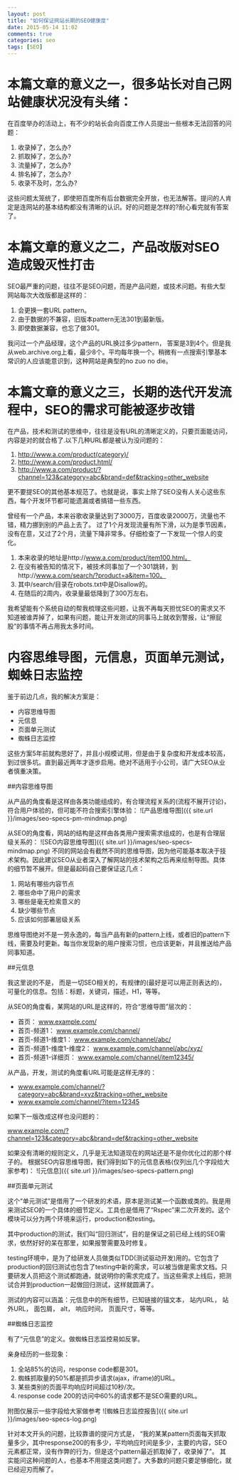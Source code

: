 ```yaml
---
layout: post
title: "如何保证网站长期的SEO健康度"
date: 2015-05-14 11:02
comments: true
categories: seo
tags: [SEO]
---
```


本篇文章的意义之一，很多站长对自己网站健康状况没有头绪：
===============

在百度举办的活动上，有不少的站长会向百度工作人员提出一些根本无法回答的问题：

1. 收录掉了，怎么办?
2. 抓取掉了，怎么办?
3. 流量掉了，怎么办?
4. 排名掉了，怎么办?
5. 收录不及时，怎么办?

这些问题太笼统了，即使把百度所有后台数据完全开放，也无法解答。提问的人肯定是连网站的基本结构都没有清晰的认识。好的问题是怎样的?耐心看完就有答案了。

本篇文章的意义之二，产品改版对SEO造成毁灭性打击
=================

SEO最严重的问题，往往不是SEO问题，而是产品问题，或技术问题。有些大型网站每次大改版都是这样的：

1. 会更换一套URL pattern。
2. 由于数据的不兼容，旧版本pattern无法301到最新版。
3. 即使数据兼容，也忘了做301。

我问过一个产品经理，这个产品的URL换过多少pattern， 答案是3到4个。但是我从web.archive.org上看，最少8个。平均每年换一个。稍微有一点搜索引擎基本常识的人应该能意识到，这种网站是典型的no zuo no die。



本篇文章的意义之三，长期的迭代开发流程中，SEO的需求可能被逐步改错
=================

在产品，技术和测试的思维中，往往是没有URL的清晰定义的，只要页面能访问，内容是对的就合格了.以下几种URL都是被认为没问题的：

1. http://www.a.com/product(category)/
2. http://www.a.com/product.html/
3. http://www.a.com/product/?channel=123&category=abc&brand=def&tracking=other_website

更不要提SEO的其他基本规范了。也就是说，事实上除了SEO没有人关心这些东西，每个开发环节都可能遗漏或者搞错一些东西。

曾经有一个产品，本来谷歌收录量达到了3000万，百度收录2000万，流量也不错，精力挪到别的产品上去了。 过了1个月发现流量有所下滑，以为是季节因素，没有在意，又过了2个月，流量下降非常多。仔细检查了一下发现一个惊人的变化。

1. 本来收录的地址是http://www.a.com/product/item100.html。
2. 在没有被告知的情况下，被技术同事加了一个301跳转，到http://www.a.com/search/?product=a&item=100。
3. 其中/search/目录在robots.txt中是Disallow的。
4. 在随后的2周内，收录量最低降到了300万左右。

我希望能有个系统自动的帮我梳理这些问题，让我不再每天担忧SEO的需求又不知道被谁弄掉了，如果有问题，能让开发测试的同事马上就收到警报，让“擦屁股”的事情不再占用我太多时间。

内容思维导图，元信息，页面单元测试，蜘蛛日志监控
===============
鉴于前边几点，我的解决方案是：

* 内容思维导图
* 元信息
* 页面单元测试
* 蜘蛛日志监控

这些方案5年前就构思好了，并且小规模试用，但是由于复杂度和开发成本较高，到过很多坑。直到最近两年才逐步启用。绝对不适用于小公司，请广大SEO从业者慎重决策。

##内容思维导图

从产品的角度看是这样由各类功能组成的，有合理流程关系的(流程不展开讨论)，符合用户体验的，但可能不符合搜索引擎体验：
![产品思维导图]({{ site.url }}/images/seo-specs-pm-mindmap.png)

从SEO的角度看，网站的结构是这样由各类用户搜索需求组成的，也是有合理层级关系的：
![SEO内容思维导图]({{ site.url }}/images/seo-specs-mindmap.png)
不同的网站会有截然不同的思维导图，因为他可能基本取决于技术架构。因此建议SEO从业者深入了解网站的技术架构之后再来绘制导图。具体的细节暂不展开。但是最起码自己要保证这几点：

1. 网站有哪些内容节点
2. 哪些命中了用户的需求
3. 哪些是毫无检索意义的
4. 缺少哪些节点
5. 应该如何部署层级关系

思维导图绝对不是一劳永逸的，每当产品有新的pattern上线，或者旧的pattern下线，需要及时更新。每当你发现新的用户搜索习惯，也应该更新，并且推送给产品同事知道。


##元信息

我这里说的不是<meta>， 而是一切SEO相关的，有规律的(最好是可以用正则表达的)，可量化的信息。包括：标题，关键词，描述，H1，等等。

从SEO的角度看，某网站的URL是这样的，符合“思维导图”层次的：

*   首页： www.example.com/
*   首页-频道1： www.example.com/channel/
*   首页-频道1-维度1： www.example.com/channel/abc/
*   首页-频道1-维度1-维度2： www.example.com/channel/abc/xyz/
*   首页-频道1-详细页： www.example.com/channel/item12345/

从产品，开发，测试的角度看URL可能是这样无序的：

*   www.example.com/channel/?category=abc&brand=xyz&tracking=other_website
*   www.example.com/channel/?item=12345

如果下一版改成这样也没问题的：

www.example.com/?channel=123&category=abc&brand=def&tracking=other_website

如果没有清晰的规则定义，几乎是无法知道现在的网站还是不是你优化过的那个样子的。
根据SEO内容思维导图，我们得到如下的元信息表格(仅列出几个字段给大家参考)：
![元信息]({{ site.url }}/images/seo-specs-pattern.png)

##页面单元测试

这个“单元测试”是借用了一个研发的术语，原本是测试某一个函数或类的。我是用来测试SEO的一个具体的细节定义。工具也是借用了“Rspec”来二次开发的。这个模块可以分为两个环境来运行，production和testing。

其中production的测试，我们叫“回归测试”，目的是保证之前已经上线的SEO需求，依然好好的呆在那里，如果报警需要及时修复。

testing环境中，是为了给研发人员做类似TDD(测试驱动开发)用的。它包含了production的回归测试也包含了testing中新的需求，可以被当做是需求文档。只要研发人员把这个测试都跑通，就说明你的需求完成了。当这些需求上线后，把测试合并到production一起做回归测试，这样就圆满了。

测试的内容可以涵盖：元信息中的所有细节，已知链接的锚文本， 站内URL， 站外URL， 面包屑， alt， 响应时间， 页面尺寸，等等。

##蜘蛛日志监控

有了“元信息”的定义。做蜘蛛日志监控易如反掌。

亲身经历的一些现象：

1.   全站85%的访问，response code都是301。
1.   蜘蛛抓取量的50%都是抓异步请求(ajax，iframe)的URL。
1.   某些类别的页面平均响应时间超过10秒/次。
1.   response code 200的访问中60%的请求都不是SEO需要的URL。

附图仅展示一些字段给大家做参考
![蜘蛛日志监控报告]({{ site.url }}/images/seo-specs-log.png)

针对本文开头的问题，比较靠谱的提问方式是， “我的某某pattern页面每天抓取量多少，其中response200的有多少，平均响应时间是多少，主要的内容，SEO元素都正常，没有作弊的行为，但是这个pattern最近抓取掉了，收录掉了”。 其实能问这种问题的人，也基本不用提这类问题了。大多数的问题只要足够细化，就已经迎刃而解了。